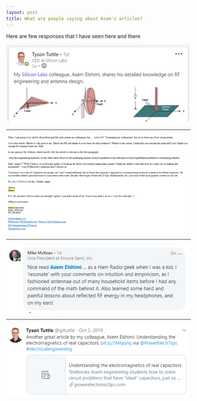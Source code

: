 ```yaml
---
layout: post
title: What are people saying about Asem's articles?
---
```


Here are few responses that I have seen here and there 

<img src="/images/TyssonAntenna.png" width="500">

<br>
<hr>

<img src="/images/AimeeMaxwell1.png" width="800">

<br>
<hr>

<img src="/images/MikeAntenna1.png" width="500">

<br>
<hr>

<img src="/images/TyssonCap.png" width="500">